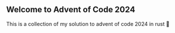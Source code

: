 ## Welcome to Advent of Code 2024

This is a collection of my solution to advent of code 2024 in rust 🦀